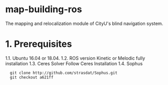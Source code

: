 # map-building-ros
The mapping and relocalization module of CityU's blind navigation system.
# 1. Prerequisites
1.1. Ubuntu 16.04 or 18.04.
1.2. ROS version Kinetic or Melodic fully installation
1.3. Ceres Solver Follow Ceres Installation
1.4. Sophus
```
  git clone http://github.com/strasdat/Sophus.git
  git checkout a621ff
```
